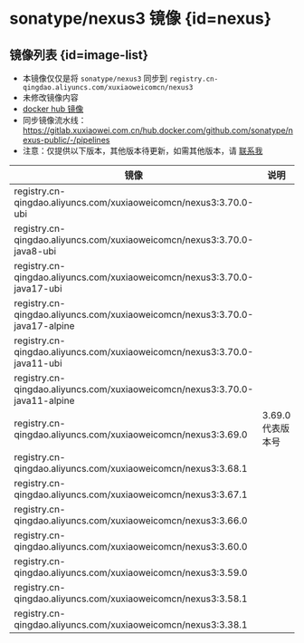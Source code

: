 # sonatype/nexus3 镜像 {id=nexus}

## 镜像列表 {id=image-list}

- 本镜像仅仅是将 `sonatype/nexus3` 同步到 `registry.cn-qingdao.aliyuncs.com/xuxiaoweicomcn/nexus3`
- 未修改镜像内容
- [docker hub 镜像](https://hub.docker.com/r/sonatype/nexus3)
- 同步镜像流水线：https://gitlab.xuxiaowei.com.cn/hub.docker.com/github.com/sonatype/nexus-public/-/pipelines
- 注意：仅提供以下版本，其他版本待更新，如需其他版本，请 [联系我](../../../guide/website.md)

| 镜像                                                                          | 说明           |
|-----------------------------------------------------------------------------|--------------|
| registry.cn-qingdao.aliyuncs.com/xuxiaoweicomcn/nexus3:3.70.0-ubi           |              |
| registry.cn-qingdao.aliyuncs.com/xuxiaoweicomcn/nexus3:3.70.0-java8-ubi     |              |
| registry.cn-qingdao.aliyuncs.com/xuxiaoweicomcn/nexus3:3.70.0-java17-ubi    |              |
| registry.cn-qingdao.aliyuncs.com/xuxiaoweicomcn/nexus3:3.70.0-java17-alpine |              |
| registry.cn-qingdao.aliyuncs.com/xuxiaoweicomcn/nexus3:3.70.0-java11-ubi    |              |
| registry.cn-qingdao.aliyuncs.com/xuxiaoweicomcn/nexus3:3.70.0-java11-alpine |              |
| registry.cn-qingdao.aliyuncs.com/xuxiaoweicomcn/nexus3:3.69.0               | 3.69.0 代表版本号 |
| registry.cn-qingdao.aliyuncs.com/xuxiaoweicomcn/nexus3:3.68.1               |              |
| registry.cn-qingdao.aliyuncs.com/xuxiaoweicomcn/nexus3:3.67.1               |              |
| registry.cn-qingdao.aliyuncs.com/xuxiaoweicomcn/nexus3:3.66.0               |              |
| registry.cn-qingdao.aliyuncs.com/xuxiaoweicomcn/nexus3:3.60.0               |              |
| registry.cn-qingdao.aliyuncs.com/xuxiaoweicomcn/nexus3:3.59.0               |              |
| registry.cn-qingdao.aliyuncs.com/xuxiaoweicomcn/nexus3:3.58.1               |              |
| registry.cn-qingdao.aliyuncs.com/xuxiaoweicomcn/nexus3:3.38.1               |              |

<style>

._image_registry_cn-qingdao_aliyuncs_com_xuxiaoweicomcn_nexus3 table tr th:nth-child(1), 
._image_registry_cn-qingdao_aliyuncs_com_xuxiaoweicomcn_nexus3 table tr td:nth-child(1) {
    min-width: 455px;
}

._image_registry_cn-qingdao_aliyuncs_com_xuxiaoweicomcn_nexus3 table tr th:nth-child(2), 
._image_registry_cn-qingdao_aliyuncs_com_xuxiaoweicomcn_nexus3 table tr td:nth-child(2) {
    min-width: 135px;
}

</style>